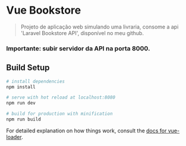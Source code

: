 # Vue Bookstore

> Projeto de aplicação web simulando uma livraria, consome a api 'Laravel Bookstore API', disponível no meu github.

### Importante: subir servidor da API na porta 8000.

## Build Setup

``` bash
# install dependencies
npm install

# serve with hot reload at localhost:8080
npm run dev

# build for production with minification
npm run build
```

For detailed explanation on how things work, consult the [docs for vue-loader](http://vuejs.github.io/vue-loader).
